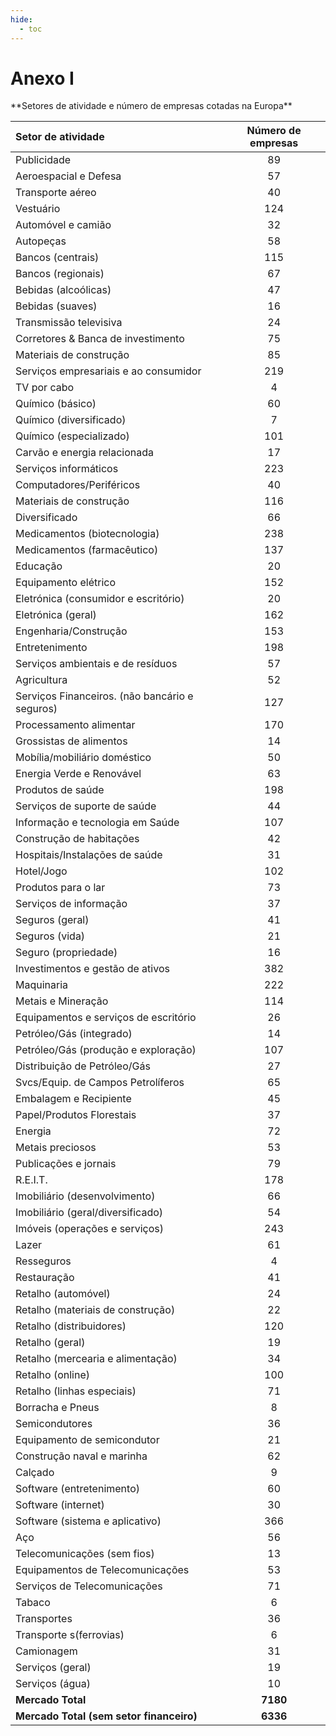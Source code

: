 ```yaml
---
hide:
  - toc
---
```


# Anexo I

<p markdown id="tbl-annex-1">**Setores de atividade e número de empresas cotadas na Europa**</p>


| **Setor de atividade**                         | **Número de empresas** |
|:-----------------------------------------------|:----------------------:|
| Publicidade                                    |           89           |
| Aeroespacial e Defesa                          |           57           |
| Transporte aéreo                               |           40           |
| Vestuário                                      |          124           |
| Automóvel e camião                             |           32           |
| Autopeças                                      |           58           |
| Bancos (centrais)                              |          115           |
| Bancos (regionais)                             |           67           |
| Bebidas (alcoólicas)                           |           47           |
| Bebidas (suaves)                               |           16           |
| Transmissão televisiva                         |           24           |
| Corretores & Banca de investimento             |           75           |
| Materiais de construção                        |           85           |
| Serviços empresariais e ao consumidor          |          219           |
| TV por cabo                                    |           4            |
| Químico (básico)                               |           60           |
| Químico (diversificado)                        |           7            |
| Químico (especializado)                        |          101           |
| Carvão e energia relacionada                   |           17           |
| Serviços informáticos                          |          223           |
| Computadores/Periféricos                       |           40           |
| Materiais de construção                        |          116           |
| Diversificado                                  |           66           |
| Medicamentos (biotecnologia)                   |          238           |
| Medicamentos (farmacêutico)                    |          137           |
| Educação                                       |           20           |
| Equipamento elétrico                           |          152           |
| Eletrónica (consumidor e escritório)           |           20           |
| Eletrónica (geral)                             |          162           |
| Engenharia/Construção                          |          153           |
| Entretenimento                                 |          198           |
| Serviços ambientais e de resíduos              |           57           |
| Agricultura                                    |           52           |
| Serviços Financeiros. (não bancário e seguros) |          127           |
| Processamento alimentar                        |          170           |
| Grossistas de alimentos                        |           14           |
| Mobília/mobiliário doméstico                   |           50           |
| Energia Verde e Renovável                      |           63           |
| Produtos de saúde                              |          198           |
| Serviços de suporte de saúde                   |           44           |
| Informação e tecnologia em Saúde               |          107           |
| Construção de habitações                       |           42           |
| Hospitais/Instalações de saúde                 |           31           |
| Hotel/Jogo                                     |          102           |
| Produtos para o lar                            |           73           |
| Serviços de informação                         |           37           |
| Seguros (geral)                                |           41           |
| Seguros (vida)                                 |           21           |
| Seguro (propriedade)                           |           16           |
| Investimentos e gestão de ativos               |          382           |
| Maquinaria                                     |          222           |
| Metais e Mineração                             |          114           |
| Equipamentos e serviços de escritório          |           26           |
| Petróleo/Gás (integrado)                       |           14           |
| Petróleo/Gás (produção e exploração)           |          107           |
| Distribuição de Petróleo/Gás                   |           27           |
| Svcs/Equip. de Campos Petrolíferos             |           65           |
| Embalagem e Recipiente                         |           45           |
| Papel/Produtos Florestais                      |           37           |
| Energia                                        |           72           |
| Metais preciosos                               |           53           |
| Publicações e jornais                          |           79           |
| R.E.I.T.                                       |          178           |
| Imobiliário (desenvolvimento)                  |           66           |
| Imobiliário (geral/diversificado)              |           54           |
| Imóveis (operações e serviços)                 |          243           |
| Lazer                                          |           61           |
| Resseguros                                     |           4            |
| Restauração                                    |           41           |
| Retalho (automóvel)                            |           24           |
| Retalho (materiais de construção)              |           22           |
| Retalho (distribuidores)                       |          120           |
| Retalho (geral)                                |           19           |
| Retalho (mercearia e alimentação)              |           34           |
| Retalho (online)                               |          100           |
| Retalho (linhas especiais)                     |           71           |
| Borracha e Pneus                               |           8            |
| Semicondutores                                 |           36           |
| Equipamento de semicondutor                    |           21           |
| Construção naval e marinha                     |           62           |
| Calçado                                        |           9            |
| Software (entretenimento)                      |           60           |
| Software (internet)                            |           30           |
| Software (sistema e aplicativo)                |          366           |
| Aço                                            |           56           |
| Telecomunicações (sem fios)                    |           13           |
| Equipamentos de Telecomunicações               |           53           |
| Serviços de Telecomunicações                   |           71           |
| Tabaco                                         |           6            |
| Transportes                                    |           36           |
| Transporte s(ferrovias)                        |           6            |
| Camionagem                                     |           31           |
| Serviços (geral)                               |           19           |
| Serviços (água)                                |           10           |
| **Mercado Total**                              |        **7180**        |
| **Mercado Total (sem setor financeiro)**       |        **6336**        |
